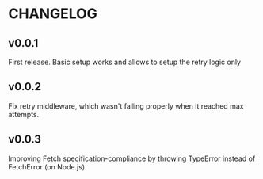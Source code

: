 CHANGELOG
=========

## v0.0.1
First release. Basic setup works and allows to setup the retry logic only

## v0.0.2
Fix retry middleware, which wasn't failing properly when it reached max attempts.

## v0.0.3
Improving Fetch specification-compliance by throwing TypeError instead of FetchError (on Node.js)
